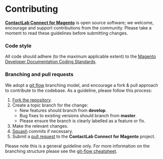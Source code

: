 # Contributing 

[**ContactLab Connect for Magento**](https://github.com/contactlab/contactlab-magento-connect) is open source software; we welcome, encourage and support contributions from the community.
Please take a moment to read these guidelines before submitting changes.

### Code style

All code should adhere (to the maximum applicable extent) to the [Magento Developer Documentation Coding Standards](http://devdocs.magento.com/guides/v2.0/coding-standards/bk-coding-standards.html).

### Branching and pull requests

We adopt a [git flow](http://nvie.com/posts/a-successful-git-branching-model/) branching model, and encourage a fork & pull approach to contribute to the codebase.
As a guideline, please follow this process:

 1. [Fork the repository](https://help.github.com/articles/fork-a-repo).
 2. Create a topic branch for the change:
    - New features should branch from **develop**.
    - Bug fixes to existing versions should branch from **master**.
    - Please ensure the branch is clearly labelled as a feature or fix.
 3. Make the relevant changes.
 4. [Squash](http://git-scm.com/book/en/Git-Tools-Rewriting-History#Changing-Multiple-Commit-Messages) commits if necessary.
 5. Submit a [pull request](https://help.github.com/articles/using-pull-requests/) to the **ContactLab Connect for Magento** project.

Please note this is a general guideline only. For more information on the
branching structure please see the [git-flow cheatsheet](http://danielkummer.github.com/git-flow-cheatsheet/).

